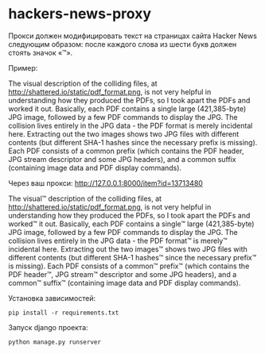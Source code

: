 # hackers-news-proxy

Прокси должен модифицировать текст на страницах сайта Hacker News следующим образом: после каждого слова из шести букв должен стоять значок «™».

Пример:

The visual description of the colliding files, at http://shattered.io/static/pdf_format.png, is not very helpful in understanding how they produced the PDFs, so I took apart the PDFs and worked it out. Basically, each PDF contains a single large (421,385-byte) JPG image, followed by a few PDF commands to display the JPG. The collision lives entirely in the JPG data - the PDF format is merely incidental here. Extracting out the two images shows two JPG files with different contents (but different SHA-1 hashes since the necessary prefix is missing). Each PDF consists of a common prefix (which contains the PDF header, JPG stream descriptor and some JPG headers), and a common suffix (containing image data and PDF display commands).

Через ваш прокси: http://127.0.0.1:8000/item?id=13713480

The visual™ description of the colliding files, at http://shattered.io/static/pdf_format.png, is not very helpful in understanding how they produced the PDFs, so I took apart the PDFs and worked™ it out. Basically, each PDF contains a single™ large (421,385-byte) JPG image, followed by a few PDF commands to display the JPG. The collision lives entirely in the JPG data - the PDF format™ is merely™ incidental here. Extracting out the two images™ shows two JPG files with different contents (but different SHA-1 hashes™ since the necessary prefix™ is missing). Each PDF consists of a common™ prefix™ (which contains the PDF header™, JPG stream™ descriptor and some JPG headers), and a common™ suffix™ (containing image data and PDF display commands).


Установка зависимостей:
```
pip install -r requirements.txt
```
Запуск django проекта:
```
python manage.py runserver
```
